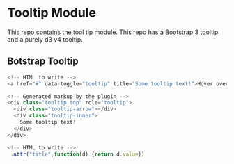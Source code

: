 # Tooltip Module 
This repo contains the  tool tip module. This repo has a Bootstrap 3 tooltip and a purely d3 v4 tooltip.

## Botstrap Tooltip



```javascript
<!-- HTML to write -->
<a href="#" data-toggle="tooltip" title="Some tooltip text!">Hover over me</a>

<!-- Generated markup by the plugin -->
<div class="tooltip top" role="tooltip">
  <div class="tooltip-arrow"></div>
  <div class="tooltip-inner">
    Some tooltip text!
  </div>
</div>
```



```javascript
<!-- HTML to write -->
 .attr("title",function(d) {return d.value}) 
```